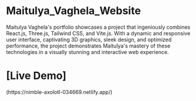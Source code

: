 # Maitulya_Vaghela_Website
Maitulya Vaghela's portfolio showcases a project that ingeniously combines React.js, Three.js, Tailwind CSS, and Vite.js. With a dynamic and responsive user interface, captivating 3D graphics, sleek design, and optimized performance, the project demonstrates Maitulya's mastery of these technologies in a visually stunning and interactive web experience.

<h1>[Live Demo]</h1>(https://nimble-axolotl-034669.netlify.app/)
